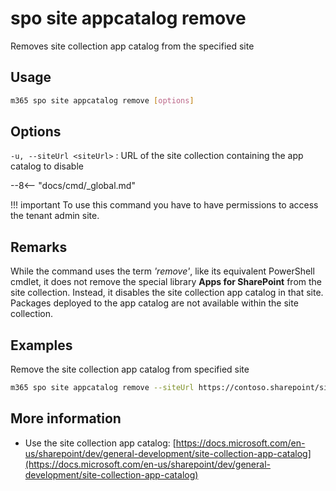# spo site appcatalog remove

Removes site collection app catalog from the specified site

## Usage

```sh
m365 spo site appcatalog remove [options]
```

## Options

`-u, --siteUrl <siteUrl>`
: URL of the site collection containing the app catalog to disable

--8<-- "docs/cmd/_global.md"

!!! important
    To use this command you have to have permissions to access the tenant admin site.

## Remarks

While the command uses the term *'remove'*, like its equivalent PowerShell cmdlet, it does not remove the special library **Apps for SharePoint** from the site collection. Instead, it disables the site collection app catalog in that site. Packages deployed to the app catalog are not available within the site collection.

## Examples

Remove the site collection app catalog from specified site

```sh
m365 spo site appcatalog remove --siteUrl https://contoso.sharepoint/sites/site
```

## More information

- Use the site collection app catalog: [https://docs.microsoft.com/en-us/sharepoint/dev/general-development/site-collection-app-catalog](https://docs.microsoft.com/en-us/sharepoint/dev/general-development/site-collection-app-catalog)
